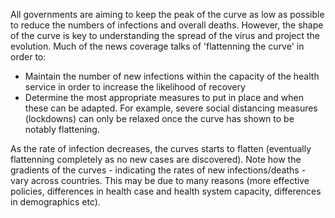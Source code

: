 All governments are aiming to keep the peak of the curve as low as possible to reduce the numbers of infections and overall deaths. However, the shape of the curve is key to understanding the spread of the virus and project the evolution. Much of the news coverage talks of 'flattenning the curve' in order to:

* Maintain the number of new infections within the capacity of the health service in order to increase the likelihood of recovery
* Determine the most appropriate measures to put in place and when these can be adapted. For example, severe social distancing measures (lockdowns) can only be relaxed once the curve has shown to be notably flattening.

As the rate of infection decreases, the curves starts to flatten (eventually flattenning completely as no new cases are discovered). Note how the gradients of the curves - indicating the rates of new infections/deaths - vary across countries. This may be due to many reasons (more effective policies, differences in health case and health system capacity, differences in demographics etc).

